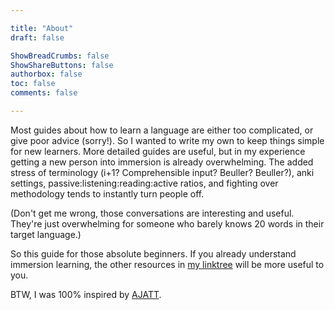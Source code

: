 ```yaml
---

title: "About"
draft: false

ShowBreadCrumbs: false
ShowShareButtons: false
authorbox: false
toc: false
comments: false

---
```


Most guides about how to learn a language are either too complicated, or give poor advice (sorry!). So I wanted to write my own to keep things simple for new learners. More detailed guides are useful, but in my experience getting a new person into immersion is already overwhelming. The added stress of terminology (i+1? Comprehensible input? Beuller? Beuller?), anki settings, passive:listening:reading:active ratios, and fighting over methodology tends to instantly turn people off.

(Don't get me wrong, those conversations are interesting and useful. They're just overwhelming for someone who barely knows 20 words in their target language.)

So this guide for those absolute beginners. If you already understand immersion learning, the other resources in [my linktree](https://linktr.ee/noerjp) will be more useful to you.

BTW, I was 100% inspired by [AJATT](http://www.alljapaneseallthetime.com/blog/all-japanese-all-the-time-ajatt-how-to-learn-japanese-on-your-own-having-fun-and-to-fluency/).
